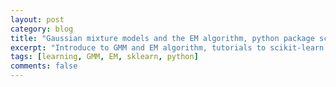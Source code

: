 ```yaml
---
layout: post
category: blog
title: "Gaussian mixture models and the EM algorithm, python package scikit-learn"
excerpt: "Introduce to GMM and EM algorithm, tutorials to scikit-learn."
tags: [learning, GMM, EM, sklearn, python]
comments: false
---
```



